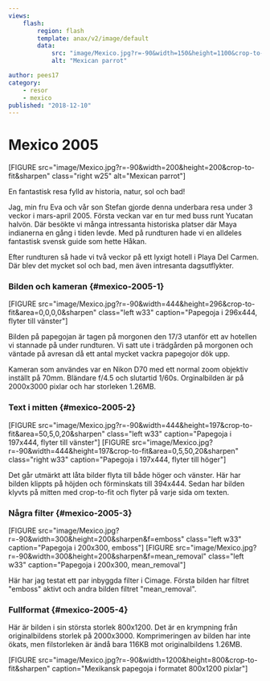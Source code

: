 ```yaml
---
views:
    flash:
        region: flash
        template: anax/v2/image/default
        data:
            src: "image/Mexico.jpg?r=-90&width=150&height=1100&crop-to-fit&area=0,31,0,0"
            alt: "Mexican parrot"

author: pees17
category:
    - resor
    - mexico
published: "2018-12-10"
---
```

Mexico 2005
==================================

[FIGURE src="image/Mexico.jpg?r=-90&width=200&height=200&crop-to-fit&sharpen" class="right w25" alt="Mexican parrot"]

En fantastisk resa fylld av historia, natur, sol och bad!


<!--more-->

Jag, min fru Eva och vår son Stefan gjorde denna underbara resa under 3 veckor i mars-april 2005. Första veckan var en tur med buss runt Yucatan halvön. Där besökte vi många intressanta historiska platser där Maya indianerna en gång i tiden levde. Med på rundturen hade vi en alldeles fantastisk svensk guide som hette Håkan.

Efter rundturen så hade vi två veckor på ett lyxigt hotell i Playa Del Carmen. Där blev det mycket sol och bad, men även intresanta dagsutflykter.


### Bilden och kameran {#mexico-2005-1}

[FIGURE src="image/Mexico.jpg?r=-90&width=444&height=296&crop-to-fit&area=0,0,0,0&sharpen" class="left w33" caption="Papegoja i 296x444, flyter till vänster"]

Bilden på papegojan är tagen på morgonen den 17/3 utanför ett av hotellen vi stannade på under rundturen. Vi satt ute i trädgården på morgonen och väntade på avresan då ett antal mycket vackra papegojor dök upp.

Kameran som användes var en Nikon D70 med ett normal zoom objektiv inställt på 70mm. Bländare f/4.5 och slutartid 1/60s. Orginalbilden är på 2000x3000 pixlar och har storleken 1.26MB.

### Text i mitten {#mexico-2005-2}
[FIGURE src="image/Mexico.jpg?r=-90&width=444&height=197&crop-to-fit&area=50,5,0,20&sharpen" class="left w33" caption="Papegoja i 197x444, flyter till vänster"]
[FIGURE src="image/Mexico.jpg?r=-90&width=444&height=197&crop-to-fit&area=0,5,50,20&sharpen" class="right w33" caption="Papegoja i 197x444, flyter till höger"]

Det går utmärkt att låta bilder flyta till både höger och vänster. Här har bilden klippts på höjden och förminskats till 394x444. Sedan har bilden klyvts på mitten med crop-to-fit och flyter på varje sida om texten.

### Några filter {#mexico-2005-3}
[FIGURE src="image/Mexico.jpg?r=-90&width=300&height=200&sharpen&f=emboss" class="left w33" caption="Papegoja i 200x300, emboss"]
[FIGURE src="image/Mexico.jpg?r=-90&width=300&height=200&sharpen&f=mean_removal" class="left w33" caption="Papegoja i 200x300, mean_removal"]

Här har jag testat ett par inbyggda filter i Cimage. Första bilden har filtret "emboss" aktivt och andra bilden filtret "mean_removal".

### Fullformat {#mexico-2005-4}

Här är bilden i sin största storlek 800x1200. Det är en krympning från originalbildens storlek på 2000x3000. Komprimeringen av bilden har inte ökats, men filstorleken är ändå bara 116KB mot originalbildens 1.26MB.

[FIGURE src="image/Mexico.jpg?r=-90&width=1200&height=800&crop-to-fit&sharpen" caption="Mexikansk papegoja i formatet 800x1200 pixlar"]
